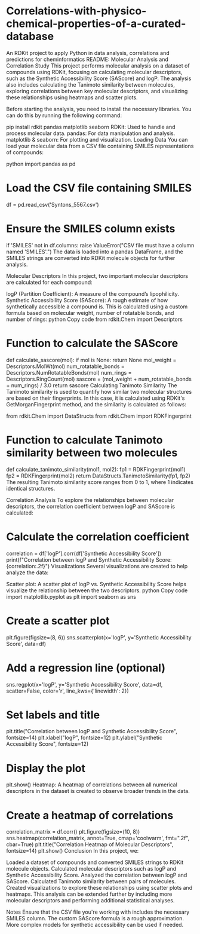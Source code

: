 # Correlations-with-physico-chemical-properties-of-a-curated-database
An RDKit project to apply Python in data analysis, correlations and predictions for cheminformatics 
README: Molecular Analysis and Correlation Study
This project performs molecular analysis on a dataset of compounds using RDKit, focusing on calculating molecular descriptors, such as the Synthetic Accessibility Score (SAScore) and logP. The analysis also includes calculating the Tanimoto similarity between molecules, exploring correlations between key molecular descriptors, and visualizing these relationships using heatmaps and scatter plots.

Before starting the analysis, you need to install the necessary libraries. You can do this by running the following command:

pip install rdkit pandas matplotlib seaborn
RDKit: Used to handle and process molecular data.
pandas: For data manipulation and analysis.
matplotlib & seaborn: For plotting and visualization.
Loading Data
You can load your molecular data from a CSV file containing SMILES representations of compounds:

python
import pandas as pd

# Load the CSV file containing SMILES
df = pd.read_csv('Syntons_5567.csv')

# Ensure the SMILES column exists
if 'SMILES' not in df.columns:
    raise ValueError("CSV file must have a column named 'SMILES'.")
The data is loaded into a pandas DataFrame, and the SMILES strings are converted into RDKit molecule objects for further analysis.

Molecular Descriptors
In this project, two important molecular descriptors are calculated for each compound:

logP (Partition Coefficient): A measure of the compound’s lipophilicity.
Synthetic Accessibility Score (SAScore): A rough estimate of how synthetically accessible a compound is. This is calculated using a custom formula based on molecular weight, number of rotatable bonds, and number of rings:
python
Copy code
from rdkit.Chem import Descriptors

# Function to calculate the SAScore
def calculate_sascore(mol):
    if mol is None:
        return None
    mol_weight = Descriptors.MolWt(mol)
    num_rotatable_bonds = Descriptors.NumRotatableBonds(mol)
    num_rings = Descriptors.RingCount(mol)
    sascore = (mol_weight + num_rotatable_bonds + num_rings) / 3.0
    return sascore
Calculating Tanimoto Similarity
The Tanimoto similarity is used to quantify how similar two molecular structures are based on their fingerprints. In this case, it is calculated using RDKit's GetMorganFingerprint method, and the similarity is calculated as follows:

from rdkit.Chem import DataStructs
from rdkit.Chem import RDKFingerprint

# Function to calculate Tanimoto similarity between two molecules
def calculate_tanimoto_similarity(mol1, mol2):
    fp1 = RDKFingerprint(mol1)
    fp2 = RDKFingerprint(mol2)
    return DataStructs.TanimotoSimilarity(fp1, fp2)
The resulting Tanimoto similarity score ranges from 0 to 1, where 1 indicates identical structures.

Correlation Analysis
To explore the relationships between molecular descriptors, the correlation coefficient between logP and SAScore is calculated:

# Calculate the correlation coefficient
correlation = df['logP'].corr(df['Synthetic Accessibility Score'])
print(f"Correlation between logP and Synthetic Accessibility Score: {correlation:.2f}")
Visualizations
Several visualizations are created to help analyze the data:

Scatter plot: A scatter plot of logP vs. Synthetic Accessibility Score helps visualize the relationship between the two descriptors.
python
Copy code
import matplotlib.pyplot as plt
import seaborn as sns

# Create a scatter plot
plt.figure(figsize=(8, 6))
sns.scatterplot(x='logP', y='Synthetic Accessibility Score', data=df)

# Add a regression line (optional)
sns.regplot(x='logP', y='Synthetic Accessibility Score', data=df, scatter=False, color='r', line_kws={'linewidth': 2})

# Set labels and title
plt.title("Correlation between logP and Synthetic Accessibility Score", fontsize=14)
plt.xlabel("logP", fontsize=12)
plt.ylabel("Synthetic Accessibility Score", fontsize=12)

# Display the plot
plt.show()
Heatmap: A heatmap of correlations between all numerical descriptors in the dataset is created to observe broader trends in the data.

# Create a heatmap of correlations
correlation_matrix = df.corr()
plt.figure(figsize=(10, 8))
sns.heatmap(correlation_matrix, annot=True, cmap='coolwarm', fmt=".2f", cbar=True)
plt.title("Correlation Heatmap of Molecular Descriptors", fontsize=14)
plt.show()
Conclusion
In this project, we:

Loaded a dataset of compounds and converted SMILES strings to RDKit molecule objects.
Calculated molecular descriptors such as logP and Synthetic Accessibility Score.
Analyzed the correlation between logP and SAScore.
Calculated Tanimoto similarity between pairs of molecules.
Created visualizations to explore these relationships using scatter plots and heatmaps.
This analysis can be extended further by including more molecular descriptors and performing additional statistical analyses.

Notes
Ensure that the CSV file you're working with includes the necessary SMILES column.
The custom SAScore formula is a rough approximation. More complex models for synthetic accessibility can be used if needed.
